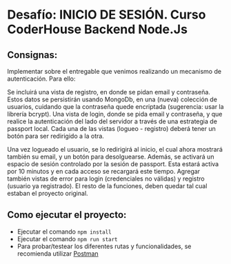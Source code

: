 ﻿# **Desafío: INICIO DE SESIÓN**. Curso CoderHouse Backend Node.Js

## Consignas:

Implementar sobre el entregable que venimos realizando un mecanismo de autenticación. Para ello:

Se incluirá una vista de registro, en donde se pidan email y contraseña. Estos datos se persistirán usando MongoDb, en una (nueva) colección de usuarios, cuidando que la contraseña quede encriptada (sugerencia: usar la librería bcrypt). Una vista de login, donde se pida email y contraseña, y que realice la autenticación del lado del servidor a través de una estrategia de passport local. Cada una de las vistas (logueo - registro) deberá tener un botón para ser redirigido a la otra.

Una vez logueado el usuario, se lo redirigirá al inicio, el cual ahora mostrará también su email, y un botón para desolguearse. Además, se activará un espacio de sesión controlado por la sesión de passport. Esta estará activa por 10 minutos y en cada acceso se recargará este tiempo.
Agregar también vistas de error para login (credenciales no válidas) y registro
(usuario ya registrado).
El resto de la funciones, deben quedar tal cual estaban el proyecto original.


## Como ejecutar el proyecto:


* Ejecutar el comando `npm install`
* Ejecutar el comando `npm run start`
* Para probar/testear los diferentes rutas y funcionalidades, se recomienda utilizar [Postman](https://www.postman.com/downloads/)
